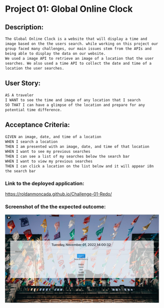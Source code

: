 # Project 01: Global Online Clock

## Description: 
    The Global Online Clock is a website that will display a time and image based on the the users search. while working on this project our group faced many challenges, our main issues stem from the APIs and being able to display the data on our website. 
    We used a image API to retrieve an image of a location that the user searches. We also used a time API to collect the date and time of a location the user searches.   

## User Story: 
```
AS A traveler
I WANT to see the time and image of any location that I search
SO THAT I can have a glimpse of the location and prepare for any potential time difference.
```

## Acceptance Criteria: 
```
GIVEN an image, date, and time of a location
WHEN I search a location 
THEN I am presented with an image, date, and time of that location
WHEN I want to see my previous searches 
THEN I can see a list of my searches below the search bar
WHEN I want to view my previous searches 
THEN I can click a location on the list below and it will appear i8n the search bar
```

### Link to the deployed application:
https://roldanmoncada.github.io/Challenge-01-Redo/

### Screenshot of the the expected outcome:
![](Screen%20Shot%202022-11-01%20at%202.01.03%20PM.png)
